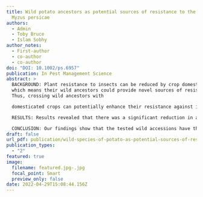 ```yaml
---
title: Wild potato ancestors as potential sources of resistance to the aphid
  Myzus persicae
authors:
  - Admin
  - Toby Bruce
  - Islam Sobhy
author_notes:
  - First-author
  - co-author
  - co-author
doi: "DOI: 10.1002/ps.6957"
publication: In Pest Management Science
abstract: >
  BACKGROUND: Plant resistance to insects can be reduced by crop domestication
  which means their wild ancestors could provide novel sources of resistance.
  Thus, crossing wild ancestors with

  domesticated crops can potentially enhance their resistance against insects. However, a prerequisite for this is identification of sources of resistance. Here, we investigated the response of three wild potato (Solanum stoloniferum Schltdl.) accessions and cultivated potato (Solanum tuberosum) to aphid (Myzus persicae Sulzer) herbivory.

  RESULTS: Results revealed that there was a significant reduction in aphid survival and reproduction on wild potato accessions (CGN18333, CGN22718, CGN23072) compared to cultivated (Desiree) potato plants. A similar trend was observed in olfactometer bioassay; the wild accessions had a repellent effect on adult aphids. In contrast, among the tested wild potato accessions, the parasitoid Diaeretiella rapae (M’Intosh) was significantly attracted to volatiles from CGN18333. Volatile analysis showed that wild accessions emitted significantly more volatiles compared to cultivated potato. Principal component analysis (PCA) of volatile data revealed that the volatile profiles of wild and cultivated potato are dissimilar. β-Bisabolene, (E)-β-farnesene, trans-α-bergamotene, D-limonene, (E,E)-4,8,12-trimethyl-1,3,7,11-tridecatetraene (TMTT), and p-Cymen-7-ol were the main volatiles contributing to the emitted blends, suggesting possible involvement in the behavioural response of both M. persicae and D. rapae.

  CONCLUSION: Our findings show that the tested wild accessions have the potential to be used to breed aphid-resistant potatoes. This opens new opportunities to reduce the aphid damage and to enhance the recruitment of natural enemies. 
draft: false
url_pdf: publication/wild-species-of-potato-as-potential-sources-of-resistance-against-the-aphid-myzus-persicae/Pest-Management-Science-2022-Ali-Wild_potato_ancestors_as_potential_sources_of_resistance_to_the_aphid_Myzus_persicae-2.pdf
publication_types:
  - "2"
featured: true
image:
  filename: featured.jpg-.jpg
  focal_point: Smart
  preview_only: false
date: 2022-04-29T15:08:44.156Z
---
```

